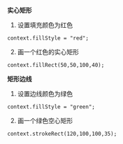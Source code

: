 **实心矩形**

1. 设置填充颜色为红色 
```
context.fillStyle = "red"; 
```
2. 画一个红色的实心矩形 
```
context.fillRect(50,50,100,40); 
```

**矩形边线**

1. 设置边线颜色为绿色 
```
context.fillStyle = "green"; 
```
2. 画一个绿色空心矩形 
```
context.strokeRect(120,100,100,35); 
```
